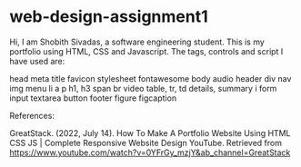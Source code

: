 # web-design-assignment1

Hi, I am Shobith Sivadas, a software engineering student. This is my portfolio using HTML, CSS and Javascript. The tags, controls and script I have used are:

head
meta
title
favicon
stylesheet
fontawesome
body
audio
header
div
nav
img
menu
li
a
p
h1, h3
span
br
video
table, tr, td
details, summary
i
form
input
textarea
button
footer
figure
figcaption

References:

GreatStack. (2022, July 14). How To Make A Portfolio Website Using HTML CSS JS | Complete Responsive Website Design YouTube. Retrieved from https://www.youtube.com/watch?v=0YFrGy_mzjY&ab_channel=GreatStack
